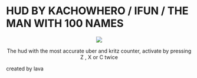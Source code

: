 # HUD BY KACHOWHERO / IFUN / THE MAN WITH 100 NAMES

<p align="center">
    <img src="https://i.imgur.com/U8KMtuk.png">
</p>

  <p align="center">
    The hud with the most accurate uber and kritz counter, activate by pressing Z , X or C twice
  </p>

created by lava

